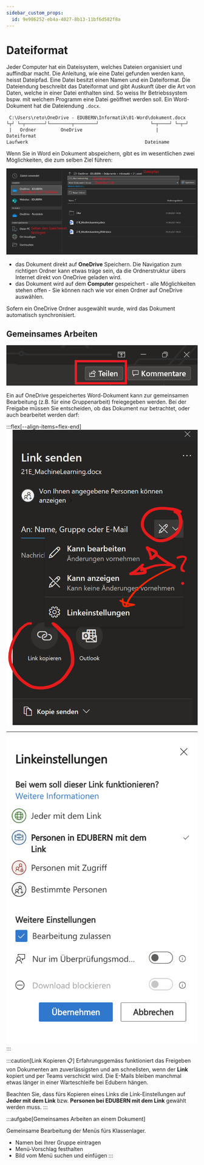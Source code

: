 ```yaml
---
sidebar_custom_props:
  id: 9e986252-eb4a-4027-8b13-11bf6d582f8a
---
```


# Dateiformat

Jeder Computer hat ein Dateisystem, welches Dateien organisiert und auffindbar macht. Die Anleitung, wie eine Datei gefunden werden kann, heisst Dateipfad. Eine Datei besitzt einen Namen und ein Dateiformat. Die Dateiendung beschreibt das Dateiformat und gibt Auskunft über die Art von Daten, welche in einer Datei enthalten sind. So weiss Ihr Betriebssystem bspw. mit welchem Programm eine Datei geöffnet werden soll. Ein Word-Dokument hat die Dateiendung `.docx`.

```
 C:\Users\reto\OneDrive - EDUBERN\Informatik\01-Word\dokument.docx
└┬┘ └─┬───────┘└────────┬────────┘                   └─┬────┘ └─┬─┘
 |   Ordner         OneDrive                           |    Dateiformat
Laufwerk                                           Dateiname
```

Wenn Sie in Word ein Dokument abspeichern, gibt es im wesentlichen zwei Möglichkeiten, die zum selben Ziel führen:

![](images/save-dialog-word.png)

- das Dokument direkt auf **OneDrive** Speichern. Die Navigation zum richtigen Ordner kann etwas träge sein, da die Ordnerstruktur übers Internet direkt von OneDrive geladen wird.
- das Dokument wird auf dem **Computer** gespeichert - alle Möglichkeiten stehen offen - Sie können nach wie vor einen Ordner auf OneDrive auswählen.

Sofern ein OneDrive Ordner ausgewählt wurde, wird das Dokument automatisch synchronisiert.

## Gemeinsames Arbeiten

![--width=200px](images/share.png)


Ein auf OneDrive gespeichertes Word-Dokument kann zur gemeinsamen Bearbeitung (z.B. für eine Gruppenarbeit) freiegegeben werden. Bei der Freigabe müssen Sie entscheiden, ob das Dokument nur betrachtet, oder auch bearbeitet werden darf:

:::flex[--align-items=flex-end]
![Bearbeitungsoptionen beim Teilen --width=300px](images/doc-sharing.png)
***
![Linkeinstellungen für Ordner --width=300px](images/word-share-doc.png)
:::


:::caution[Link Kopieren 📋]
Erfahrungsgemäss funktioniert das Freigeben von Dokumenten am zuverlässigsten und am schnellsten, wenn der **Link** kopiert und per Teams verschickt wird. Die E-Mails bleiben manchmal etwas länger in einer Warteschleife bei Edubern hängen.

Beachten Sie, dass fürs Kopieren eines Links die Link-Einstellungen auf **Jeder mit dem Link** bzw. **Personen bei EDUBERN mit dem Link** gewählt werden muss.
:::

:::aufgabe[Gemeinsames Arbeiten an einem Dokument]
<Answer type="state" webKey="0f992d0a-e20e-4a32-901b-cf4da6500e2f" />

Gemeinsame Bearbeitung der Menüs fürs Klassenlager.

- Namen bei Ihrer Gruppe eintragen
- Menü-Vorschlag festhalten
- Bild vom Menü suchen und einfügen
:::
